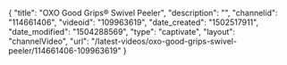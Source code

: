 {
    "title": "OXO Good Grips&reg; Swivel Peeler",
    "description": "",
    "channelid": "114661406",
    "videoid": "109963619",
    "date_created": "1502517911",
    "date_modified": "1504288569",
    "type": "captivate",
    "layout": "channelVideo",
    "url": "\/latest-videos\/oxo-good-grips-swivel-peeler\/114661406-109963619"
}
